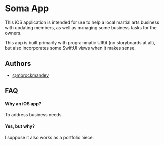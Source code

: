 
# Soma App

This iOS application is intended for use to help a local martial arts business with updating members, as well as managing some business tasks for the owners.

This app is built primarily with programmatic UIKit (no storyboards at all), but also incorporates some SwiftUI views when it makes sense.
## Authors

- [@mbrockmandev](https://www.github.com/mbrockmandev)


## FAQ

#### Why an iOS app?

To address business needs.

#### Yes, but why?

I suppose it also works as a portfolio piece.
